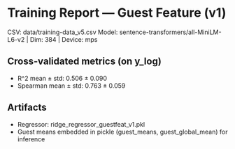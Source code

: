 # Training Report — Guest Feature (v1)

CSV: data/training-data_v5.csv
Model: sentence-transformers/all-MiniLM-L6-v2 | Dim: 384 | Device: mps

## Cross-validated metrics (on y_log)

- R^2 mean ± std: 0.506 ± 0.090
- Spearman mean ± std: 0.763 ± 0.059

## Artifacts

- Regressor: ridge_regressor_guestfeat_v1.pkl
- Guest means embedded in pickle (guest_means, guest_global_mean) for inference